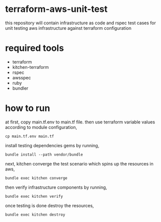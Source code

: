 # terraform-aws-unit-test

this repository will contain infrastructure as code and rspec test cases for unit testing aws infrastructure against terraform configuration

# required tools
 
 * terraform
 * kitchen-terraform
 * rspec
 * awsspec
 * ruby
 * bundler

 # how to run

 at first, copy main.tf.env to main.tf file. then use terraform variable values according to module configuration,

 `cp main.tf.env main.tf`

 install testing dependencies gems by running,

 `bundle install --path vendor/bundle`

next, kitchen converge the test scenario which spins up the resources in aws,

 `bundle exec kitchen converge`

then verify infrastructure components by running,

 `bundle exec kitchen verify`

 once testing is done destroy the resources,

 `bundle exec kitchen destroy`